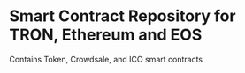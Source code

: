 # Smart Contract Repository for TRON, Ethereum and EOS
Contains Token, Crowdsale, and ICO smart contracts

